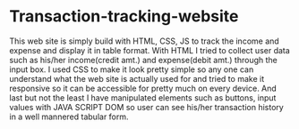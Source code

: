 # Transaction-tracking-website
This web site is simply build with HTML, CSS, JS to track the income and expense and display it in table format.
With HTML I tried to collect user data such as his/her income(credit amt.) and expense(debit amt.) through the input box.
I used CSS to make it look pretty simple so any one can understand what the web site is actually used for and tried to make it responsive so it can be accessible for pretty much on every device.
And last but not the least I have manipulated elements such as buttons, input values with JAVA SCRIPT DOM so user can see his/her transaction history in a well mannered tabular form.
